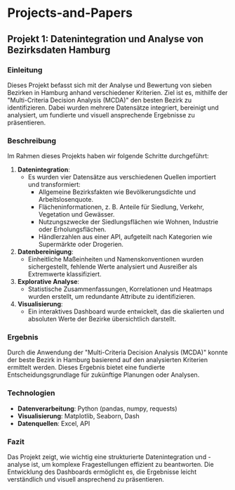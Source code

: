 # Projects-and-Papers

## Projekt 1: Datenintegration und Analyse von Bezirksdaten Hamburg

### Einleitung
Dieses Projekt befasst sich mit der Analyse und Bewertung von sieben Bezirken in Hamburg anhand verschiedener Kriterien. Ziel ist es, mithilfe der "Multi-Criteria Decision Analysis (MCDA)" den besten Bezirk zu identifizieren. Dabei wurden mehrere Datensätze integriert, bereinigt und analysiert, um fundierte und visuell ansprechende Ergebnisse zu präsentieren.

### Beschreibung
Im Rahmen dieses Projekts haben wir folgende Schritte durchgeführt:  
1. **Datenintegration**: 
   - Es wurden vier Datensätze aus verschiedenen Quellen importiert und transformiert:
     - Allgemeine Bezirksfakten wie Bevölkerungsdichte und Arbeitslosenquote.
     - Flächeninformationen, z. B. Anteile für Siedlung, Verkehr, Vegetation und Gewässer.
     - Nutzungszwecke der Siedlungsflächen wie Wohnen, Industrie oder Erholungsflächen.
     - Händlerzahlen aus einer API, aufgeteilt nach Kategorien wie Supermärkte oder Drogerien.
2. **Datenbereinigung**: 
   - Einheitliche Maßeinheiten und Namenskonventionen wurden sichergestellt, fehlende Werte analysiert und Ausreißer als Extremwerte klassifiziert.  
3. **Explorative Analyse**: 
   - Statistische Zusammenfassungen, Korrelationen und Heatmaps wurden erstellt, um redundante Attribute zu identifizieren.  
4. **Visualisierung**: 
   - Ein interaktives Dashboard wurde entwickelt, das die skalierten und absoluten Werte der Bezirke übersichtlich darstellt.  

### Ergebnis
Durch die Anwendung der "Multi-Criteria Decision Analysis (MCDA)" konnte der beste Bezirk in Hamburg basierend auf den analysierten Kriterien ermittelt werden. Dieses Ergebnis bietet eine fundierte Entscheidungsgrundlage für zukünftige Planungen oder Analysen.  

### Technologien
- **Datenverarbeitung**: Python (pandas, numpy, requests)
- **Visualisierung**: Matplotlib, Seaborn, Dash
- **Datenquellen**: Excel, API

### Fazit
Das Projekt zeigt, wie wichtig eine strukturierte Datenintegration und -analyse ist, um komplexe Fragestellungen effizient zu beantworten. Die Entwicklung des Dashboards ermöglicht es, die Ergebnisse leicht verständlich und visuell ansprechend zu präsentieren.
